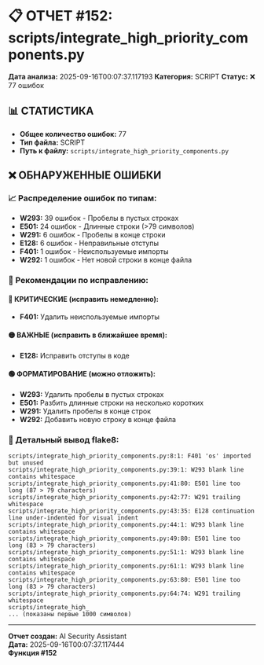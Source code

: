 # 📋 ОТЧЕТ #152: scripts/integrate_high_priority_components.py

**Дата анализа:** 2025-09-16T00:07:37.117193
**Категория:** SCRIPT
**Статус:** ❌ 77 ошибок

## 📊 СТАТИСТИКА

- **Общее количество ошибок:** 77
- **Тип файла:** SCRIPT
- **Путь к файлу:** `scripts/integrate_high_priority_components.py`

## ❌ ОБНАРУЖЕННЫЕ ОШИБКИ

### 📈 Распределение ошибок по типам:

- **W293:** 39 ошибок - Пробелы в пустых строках
- **E501:** 24 ошибок - Длинные строки (>79 символов)
- **W291:** 6 ошибок - Пробелы в конце строки
- **E128:** 6 ошибок - Неправильные отступы
- **F401:** 1 ошибок - Неиспользуемые импорты
- **W292:** 1 ошибок - Нет новой строки в конце файла

### 🎯 Рекомендации по исправлению:

#### 🔴 КРИТИЧЕСКИЕ (исправить немедленно):
- **F401:** Удалить неиспользуемые импорты

#### 🟡 ВАЖНЫЕ (исправить в ближайшее время):
- **E128:** Исправить отступы в коде

#### 🟢 ФОРМАТИРОВАНИЕ (можно отложить):
- **W293:** Удалить пробелы в пустых строках
- **E501:** Разбить длинные строки на несколько коротких
- **W291:** Удалить пробелы в конце строк
- **W292:** Добавить новую строку в конце файла

### 📝 Детальный вывод flake8:

```
scripts/integrate_high_priority_components.py:8:1: F401 'os' imported but unused
scripts/integrate_high_priority_components.py:39:1: W293 blank line contains whitespace
scripts/integrate_high_priority_components.py:41:80: E501 line too long (87 > 79 characters)
scripts/integrate_high_priority_components.py:42:77: W291 trailing whitespace
scripts/integrate_high_priority_components.py:43:35: E128 continuation line under-indented for visual indent
scripts/integrate_high_priority_components.py:44:1: W293 blank line contains whitespace
scripts/integrate_high_priority_components.py:49:80: E501 line too long (83 > 79 characters)
scripts/integrate_high_priority_components.py:51:1: W293 blank line contains whitespace
scripts/integrate_high_priority_components.py:61:1: W293 blank line contains whitespace
scripts/integrate_high_priority_components.py:63:80: E501 line too long (83 > 79 characters)
scripts/integrate_high_priority_components.py:64:74: W291 trailing whitespace
scripts/integrate_high_
... (показаны первые 1000 символов)
```

---
**Отчет создан:** AI Security Assistant  
**Дата:** 2025-09-16T00:07:37.117444  
**Функция #152**
